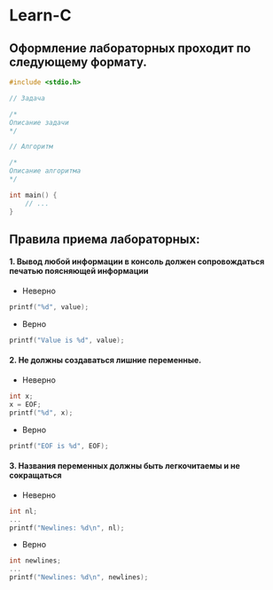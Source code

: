 # Learn-C

## Оформление лабораторных проходит по следующему формату.

```c
#include <stdio.h>

// Задача

/*
Описание задачи
*/

// Алгоритм

/*
Описание алгоритма
*/

int main() {
	// ...
}
```

## Правила приема лабораторных:

#### 1. Вывод любой информации в консоль должен сопровождаться печатью поясняющей информации

- Неверно

```c
printf("%d", value);
```

- Верно

```c
printf("Value is %d", value);
```

#### 2. Не должны создаваться лишние переменные.

- Неверно

```c
int x;
x = EOF;
printf("%d", x);
```

- Верно

```c
printf("EOF is %d", EOF);
```

#### 3. Названия переменных должны быть легкочитаемы и не сокращаться

- Неверно

```c
int nl;
...
printf("Newlines: %d\n", nl);
```

- Верно

```c
int newlines;
...
printf("Newlines: %d\n", newlines);
```

